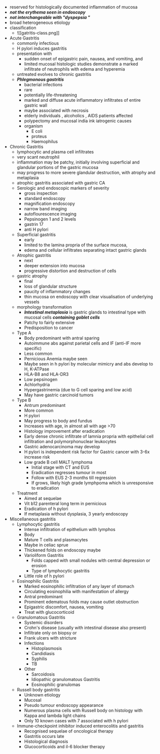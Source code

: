 * reserved for histologically documented inflammation of mucosa 
* ***not the erythema seen in endoscopy*** 
* ***not interchangeable with "dyspepsia "***
* broad heterogeneous etiology 
* classification 
	* ![[gatritis-class.png]]
* Acute Gastritis 
	* commonly infectious 
	* H pylori induces gastritis 
	* presentation with 
		* sudden onset of epigastric pain, nausea, and vomiting, and
		* limited mucosal histologic studies demonstrate a marked infiltrate of neutrophils with edema and hyperemia 
	* untreated evolves to chronic gastritis 
	* ***Phlegmonous gastritis*** 
		* bacterial infections 
		* rare 
		* potentially life-threatening 
		* marked and diffuse acute inflammatory infiltrates of entire gastric wall 
		* maybe associated with necrosis 
		* elderly individuals , alcoholics , AIDS patients affected 
		* polypectomy and mucosal india ink iatrogenic causes 
		* organism 
			* E coli 
			* proteus 
			* Haemophilus 
* Chronic Gastritis 
	* lymphocytic and plasma cell infiltrates 
	* very scant neutrophil 
	* inflammation may be patchy, initially involving superficial and glandular portions of the gastric mucosa 
	* may progress to more severe glandular destruction, with atrophy and metaplasia 
	* atrophic gastritis associated with gastric CA 
	* Serologic and endoscopic  markers of severity 
		* gross inspection 
		* standard endoscopy 
		* magnification endoscopy 
		* narrow band imaging 
		* autoflourescence imaging 
		* Pepsinogen 1 and 2 levels 
		* gastrin 17 
		* anti H pylori 
	* Superficial gastritis 
		* early 
		* limited to the lamina propria of the surface mucosa,
		* edema and cellular infiltrates separating intact gastric glands
	* Atrophic gastritis 
		* next 
		* deeper extension into mucosa 
		* progressive distortion and destruction of cells 
	* gastric atrophy 
		* final 
		* loss of glandular structure 
		* paucity of inflammatory changes 
		* thin mucosa on endoscopy with clear visualisation of underlying vessels 
	* morphology transformation 
		* ***Intestinal metaplasia*** is gastric glands to intestinal type with mucosal cells ***containing goblet cells***
		* Patchy to fairly extensive
		* Predisposition to cancer 
	* Type A 
    	* Body predominant with antral sparing
    	* Autoimmune abs against parietal cells and IF (anti-IF more specific)
    	* Less common
    	* Pernicious Anemia maybe seen 
    	* Maybe seen in h pylori by molecular mimicry and abs develop to H, K-ATPase
    	* HLA-B8 and HLA-DR3
    	* Low pepsinogen
    	* Achlorhydria 
    	* Hypergastrinemia (due to G cell sparing and low acid) 
    	* May have gastric carcinoid tumors
    * Type B
        * Antrum predominant
        * More common
        * H pylori 
        * May progress to body and fundus 
        * Increases with age, in almost all with age >70 
        * Histology improvement after eradication
        * Early dense chronic infiltrate of lamnia propria with epithelial cell infiltration and polymorphonuclear leukocytes
        * Gastric adenocarcinoma may develop
        * H pylori is independent risk factor for Gastric cancer with 3-6x increase risk 
        * Low grade B cell MALT lymphoma
            * Initial stage with CT  and EUS 
            * Eradication regresses tumour in most 
            * Follow with EUS 2-3 months till regression
            * If grows, likely high grade lymphpoma which is unresponsive to eradication
    * Treatment
        * Aimed at sequelae
        * Vit b12 parenteral long term in pernicious
        * Eradication of h pylori
        * If metaplasia without dysplasia, 3 yearly endoscopy
* Miscellaneous gastritis
    * Lymphocytic gastritis
        * Intense infiltration of epithelium with lymphos 
        * Body 
        * Mature T cells and plasmacytes 
        * Maybe in celiac sprue 
        * Thickened folds on endoscopy maybe 
        * Varioliform Gastritis
            * Folds capped with small nodules with central depression or erosion
            * Type of lymphocytic gastritis
        * Little role of h pylori
    * Eosinophilic Gastritis
        * Marked eosinophilic infiltration of any layer of stomach
        * Circulating eosinophilia with manifestation of allergy
        * Antral predominant
        * Prominent edematous folds may cause outlet obstruction
        * Epigastric discomfort, nausea, vomiting
        * Treat with glucocorticoid
    * Granulomatous Gastritis
        * Systemic disorders
        * Crohn's disease (usually with intestinal disease also present)
        * Infiltrate only on biopsy or 
        * Frank ulcers with stricture 
        * Infections
            * Histoplasmosis
            * Candidiasis
            * Syphilis
            * TB 
        * Other 
            * Sarcoidosis
            * Idiopathic granulomatous Gastritis
            * Eosinophilic granulomas
    * Russell body gastritis
        * Unknown etiology
        * Mucosal
        * Pseudo tumour endoscopy appearance
        * Numerous plasma cells with Russell body on histology with Kappa and lambda light chains 
        * Only 10 known cases with 7 associated with h pylori
    * Immune-checkpoint inhibitor induced enterocolitis and gastritis
        * Recognised sequelae of oncological therapy
        * Gastritis occurs late 
        * Histological diagnosis
        * Glucocorticoids and il-6 blocker therapy
